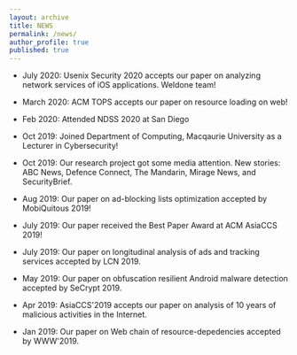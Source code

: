 ```yaml
---
layout: archive
title: NEWS
permalink: /news/
author_profile: true
published: true
---
```


*  July 2020: Usenix Security 2020 accepts our paper on analyzing network services of iOS applications. Weldone team!

*  March 2020: ACM TOPS accepts our paper on resource loading on web!

*  Feb 2020: Attended NDSS 2020 at San Diego

*  Oct 2019: Joined Department of Computing, Macqaurie University as a Lecturer in Cybersecurity!

*  Oct 2019: Our research project got some media attention. New stories: ABC News, Defence Connect, The Mandarin, Mirage News, and SecurityBrief.

*  Aug 2019: Our paper on ad-blocking lists optimization accepted by MobiQuitous 2019!

*  July 2019: Our paper received the Best Paper Award at ACM AsiaCCS 2019!

*  July 2019: Our paper on longitudinal analysis of ads and tracking services accepted by LCN 2019.

*  May 2019: Our paper on obfuscation resilient Android malware detection accepted by SeCrypt 2019.

*  Apr 2019: AsiaCCS'2019 accepts our paper on analysis of 10 years of malicious activities in the Internet.

*  Jan 2019: Our paper on Web chain of resource-depedencies accepted by WWW'2019.